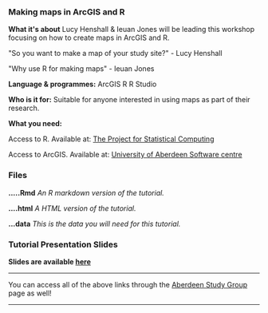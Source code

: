 ### Making maps in ArcGIS and R ###

**What it's about**
Lucy Henshall & Ieuan Jones will be leading this workshop focusing on how to create maps in ArcGIS and R.

"So you want to make a map of your study site?" - Lucy Henshall

"Why use R for making maps" - Ieuan Jones

**Language & programmes:**
ArcGIS 
R 
R Studio

**Who is it for:**
Suitable for anyone interested in using maps as part of their research.

**What you need:** 

Access to R. Available at: [The  Project for Statistical Computing](https://www.r-project.org/)

Access to ArcGIS. Available at: [University of Aberdeen Software centre](https://www.abdn.ac.uk/it/student/pcs/sds.php)

### Files
**.....Rmd** 
*An R markdown version of the tutorial.*

**....html**
*A HTML version of the tutorial.*

**...data**
*This is the data you will need for this tutorial.* 


### Tutorial Presentation Slides

**Slides are available [here](....)**

---

You can access all of the above links through the [Aberdeen Study Group](https://aberdeenstudygroup.github.io/studyGroup/lessons/) page  as well!

---
